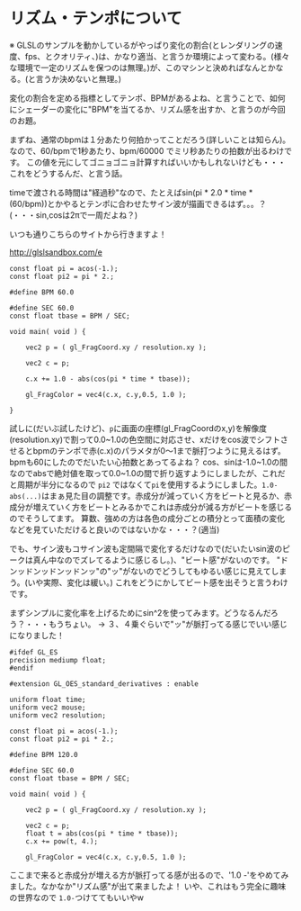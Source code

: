 # リズム・テンポについて

※ GLSLのサンプルを動かしているがやっぱり変化の割合(とレンダリングの速度、fps、とクオリティ、)は、かなり適当、と言うか環境によって変わる。(様々な環境で一定のリズムを保つのは無理。)が、このマシンと決めればなんとかなる。(と言うか決めないと無理。)

変化の割合を定める指標としてテンポ、BPMがあるよね、と言うことで、如何にシェーダーの変化に"BPM"を当てるか、リズム感を出すか、と言うのが今回のお題。

まずね、通常のbpmは１分あたり何拍かってことだろう(詳しいことは知らん)。なので、60/bpmで1秒あたり、bpm/60000 でミリ秒あたりの拍数が出るわけです。
この値を元にしてゴニョゴニョ計算すればいいかもしれないけども・・・これをどうするんだ、と言う話。

timeで渡される時間は"経過秒"なので、たとえばsin(pi * 2.0 * time * (60/bpm))とかやるとテンポに合わせたサイン波が描画できるはず。。。？
(・・・sin,cosは2πで一周だよね？)

いつも通りこちらのサイトから行きますよ！

http://glslsandbox.com/e

```
const float pi = acos(-1.);
const float pi2 = pi * 2.;

#define BPM 60.0

#define SEC 60.0
const float tbase = BPM / SEC;

void main( void ) {

	vec2 p = ( gl_FragCoord.xy / resolution.xy );
	
	vec2 c = p;
	
	c.x += 1.0 - abs(cos(pi * time * tbase));

	gl_FragColor = vec4(c.x, c.y,0.5, 1.0 );

}
```

試しに(だいぶ試したけど)、`p`に画面の座標(gl_FragCoordのx,y)を解像度(resolution.xy)で割って0.0~1.0の色空間に対応させ、xだけをcos波でシフトさせるとbpmのテンポで赤(c.x)のパラメタが0〜1まで脈打つように見えるはず。bpmも60にしたのでだいたい心拍数とあってるよね？
cos、sinは-1.0~1.0の間なのでabsで絶対値を取って0.0~1.0の間で折り返すようにしましたが、これだと周期が半分になるので `pi2` ではなくて`pi`を使用するようにしました。`1.0-abs(...)`はまぁ見た目の調整です。赤成分が減っていく方をビートと見るか、赤成分が増えていく方をビートとみるかでこれは赤成分が減る方がビートを感じるのでそうしてます。
算数、強めの方は各色の成分ごとの積分とって面積の変化などを見ていただけると良いのではないかな・・・？(適当)

でも、サイン波もコサイン波も定間隔で変化するだけなので(だいたいsin波のピークは真ん中なのでズレてるように感じるし。)、"ビート感"がないのです。
"ドンッドンッドンッドンッ"の"ッ"がないのでどうしてもゆるい感じに見えてしまう。(いや実際、変化は緩い。)
これをどうにかしてビート感を出そうと言うわけです。

まずシンプルに変化率を上げるためにsin^2を使ってみます。どうなるんだろう？・・・もうちょい。
→ ３、４乗ぐらいで"ッ"が脈打ってる感じでいい感じになりました！

```
#ifdef GL_ES
precision mediump float;
#endif

#extension GL_OES_standard_derivatives : enable

uniform float time;
uniform vec2 mouse;
uniform vec2 resolution;

const float pi = acos(-1.);
const float pi2 = pi * 2.;

#define BPM 120.0

#define SEC 60.0
const float tbase = BPM / SEC;

void main( void ) {

	vec2 p = ( gl_FragCoord.xy / resolution.xy );
	
	vec2 c = p;
	float t = abs(cos(pi * time * tbase));
	c.x += pow(t, 4.);

	gl_FragColor = vec4(c.x, c.y,0.5, 1.0 );

```

ここまで来ると赤成分が増える方が脈打ってる感が出るので、'1.0 -'をやめてみました。なかなか"リズム感"が出て来ましたよ！
いや、これはもう完全に趣味の世界なので `1.0-`つけててもいいやw